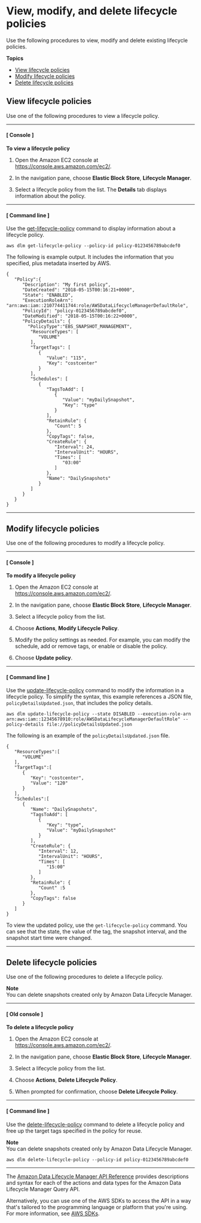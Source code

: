 # View, modify, and delete lifecycle policies<a name="view-modify-delete"></a>

Use the following procedures to view, modify and delete existing lifecycle policies\.

**Topics**
+ [View lifecycle policies](#view)
+ [Modify lifecycle policies](#modify)
+ [Delete lifecycle policies](#delete)

## View lifecycle policies<a name="view"></a>

Use one of the following procedures to view a lifecycle policy\.

------
#### [ Console ]

**To view a lifecycle policy**

1. Open the Amazon EC2 console at [https://console\.aws\.amazon\.com/ec2/](https://console.aws.amazon.com/ec2/)\.

1. In the navigation pane, choose **Elastic Block Store**, **Lifecycle Manager**\.

1. Select a lifecycle policy from the list\. The **Details** tab displays information about the policy\.

------
#### [ Command line ]

Use the [get\-lifecycle\-policy](https://docs.aws.amazon.com/cli/latest/reference/dlm/get-lifecycle-policy.html) command to display information about a lifecycle policy\.

```
aws dlm get-lifecycle-policy --policy-id policy-0123456789abcdef0
```

The following is example output\. It includes the information that you specified, plus metadata inserted by AWS\.

```
{
   "Policy":{
      "Description": "My first policy",
      "DateCreated": "2018-05-15T00:16:21+0000",
      "State": "ENABLED",
      "ExecutionRoleArn": "arn:aws:iam::210774411744:role/AWSDataLifecycleManagerDefaultRole",
      "PolicyId": "policy-0123456789abcdef0",
      "DateModified": "2018-05-15T00:16:22+0000",
      "PolicyDetails": {
        "PolicyType":"EBS_SNAPSHOT_MANAGEMENT",
         "ResourceTypes": [
            "VOLUME"
         ],
         "TargetTags": [
            {
               "Value": "115",
               "Key": "costcenter"
            }
         ],
         "Schedules": [
            {
               "TagsToAdd": [
                  {
                     "Value": "myDailySnapshot",
                     "Key": "type"
                  }
               ],
               "RetainRule": {
                  "Count": 5
               },
               "CopyTags": false, 
               "CreateRule": {
                  "Interval": 24,
                  "IntervalUnit": "HOURS",
                  "Times": [
                     "03:00"
                  ]
               },
               "Name": "DailySnapshots"
            }
         ]
      }
   }
}
```

------

## Modify lifecycle policies<a name="modify"></a>

Use one of the following procedures to modify a lifecycle policy\.

------
#### [ Console ]

**To modify a lifecycle policy**

1. Open the Amazon EC2 console at [https://console\.aws\.amazon\.com/ec2/](https://console.aws.amazon.com/ec2/)\.

1. In the navigation pane, choose **Elastic Block Store**, **Lifecycle Manager**\.

1. Select a lifecycle policy from the list\.

1. Choose **Actions**, **Modify Lifecycle Policy**\.

1. Modify the policy settings as needed\. For example, you can modify the schedule, add or remove tags, or enable or disable the policy\.

1. Choose **Update policy**\.

------
#### [ Command line ]

Use the [update\-lifecycle\-policy](https://docs.aws.amazon.com/cli/latest/reference/dlm/update-lifecycle-policy.html) command to modify the information in a lifecycle policy\. To simplify the syntax, this example references a JSON file, `policyDetailsUpdated.json`, that includes the policy details\.

```
aws dlm update-lifecycle-policy --state DISABLED --execution-role-arn arn:aws:iam::12345678910:role/AWSDataLifecycleManagerDefaultRole" --policy-details file://policyDetailsUpdated.json
```

The following is an example of the `policyDetailsUpdated.json` file\.

```
{
   "ResourceTypes":[
      "VOLUME"
   ],
   "TargetTags":[
      {
         "Key": "costcenter",
         "Value": "120"
      }
   ],
   "Schedules":[
      {
         "Name": "DailySnapshots",
         "TagsToAdd": [
            {
               "Key": "type",
               "Value": "myDailySnapshot"
            }
         ],
         "CreateRule": {
            "Interval": 12,
            "IntervalUnit": "HOURS",
            "Times": [
               "15:00"
            ]
         },
         "RetainRule": {
            "Count" :5
         },
         "CopyTags": false 
      }
   ]
}
```

To view the updated policy, use the `get-lifecycle-policy` command\. You can see that the state, the value of the tag, the snapshot interval, and the snapshot start time were changed\.

------

## Delete lifecycle policies<a name="delete"></a>

Use one of the following procedures to delete a lifecycle policy\.

**Note**  
You can delete snapshots created only by Amazon Data Lifecycle Manager\.

------
#### [ Old console ]

**To delete a lifecycle policy**

1. Open the Amazon EC2 console at [https://console\.aws\.amazon\.com/ec2/](https://console.aws.amazon.com/ec2/)\.

1. In the navigation pane, choose **Elastic Block Store**, **Lifecycle Manager**\.

1. Select a lifecycle policy from the list\.

1. Choose **Actions**, **Delete Lifecycle Policy**\.

1. When prompted for confirmation, choose **Delete Lifecycle Policy**\.

------
#### [ Command line ]

Use the [delete\-lifecycle\-policy](https://docs.aws.amazon.com/cli/latest/reference/dlm/delete-lifecycle-policy.html) command to delete a lifecycle policy and free up the target tags specified in the policy for reuse\. 

**Note**  
You can delete snapshots created only by Amazon Data Lifecycle Manager\.

```
aws dlm delete-lifecycle-policy --policy-id policy-0123456789abcdef0
```

------

The [Amazon Data Lifecycle Manager API Reference](https://docs.aws.amazon.com/dlm/latest/APIReference/) provides descriptions and syntax for each of the actions and data types for the Amazon Data Lifecycle Manager Query API\.

Alternatively, you can use one of the AWS SDKs to access the API in a way that's tailored to the programming language or platform that you're using\. For more information, see [AWS SDKs](http://aws.amazon.com/tools/#SDKs)\.